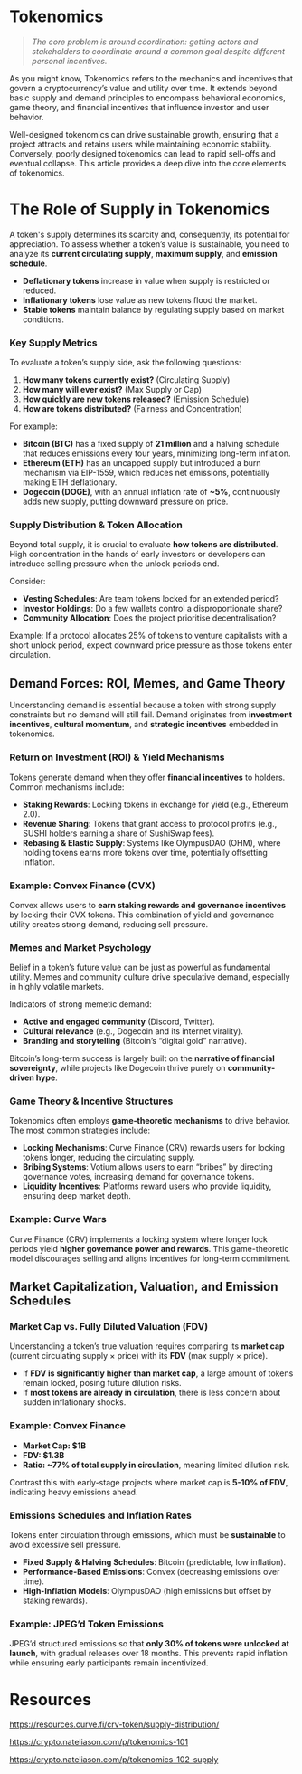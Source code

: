 # Tokenomics

> *The core problem is around coordination: getting actors and stakeholders to coordinate around a common goal despite different personal incentives.*

As you might know, Tokenomics refers to the mechanics and incentives that govern a cryptocurrency’s value and utility over time. It extends beyond basic supply and demand principles to encompass behavioral economics, game theory, and financial incentives that influence investor and user behavior.

Well-designed tokenomics can drive sustainable growth, ensuring that a project attracts and retains users while maintaining economic stability. Conversely, poorly designed tokenomics can lead to rapid sell-offs and eventual collapse. This article provides a deep dive into the core elements of tokenomics.

# **The Role of Supply in Tokenomics**

A token's supply determines its scarcity and, consequently, its potential for appreciation. To assess whether a token’s value is sustainable, you need to analyze its **current circulating supply**, **maximum supply**, and **emission schedule**.

- **Deflationary tokens** increase in value when supply is restricted or reduced.
- **Inflationary tokens** lose value as new tokens flood the market.
- **Stable tokens** maintain balance by regulating supply based on market conditions.

### **Key Supply Metrics**

To evaluate a token’s supply side, ask the following questions:

1. **How many tokens currently exist?** (Circulating Supply)
2. **How many will ever exist?** (Max Supply or Cap)
3. **How quickly are new tokens released?** (Emission Schedule)
4. **How are tokens distributed?** (Fairness and Concentration)

For example:

- **Bitcoin (BTC)** has a fixed supply of **21 million** and a halving schedule that reduces emissions every four years, minimizing long-term inflation.
- **Ethereum (ETH)** has an uncapped supply but introduced a burn mechanism via EIP-1559, which reduces net emissions, potentially making ETH deflationary.
- **Dogecoin (DOGE)**, with an annual inflation rate of **~5%**, continuously adds new supply, putting downward pressure on price.

### **Supply Distribution & Token Allocation**

Beyond total supply, it is crucial to evaluate **how tokens are distributed**. High concentration in the hands of early investors or developers can introduce selling pressure when the unlock periods end.

Consider:

- **Vesting Schedules**: Are team tokens locked for an extended period?
- **Investor Holdings**: Do a few wallets control a disproportionate share?
- **Community Allocation**: Does the project prioritise decentralisation?

Example: If a protocol allocates 25% of tokens to venture capitalists with a short unlock period, expect downward price pressure as those tokens enter circulation.

## **Demand Forces: ROI, Memes, and Game Theory**

Understanding demand is essential because a token with strong supply constraints but no demand will still fail. Demand originates from **investment incentives**, **cultural momentum**, and **strategic incentives** embedded in tokenomics.

### **Return on Investment (ROI) & Yield Mechanisms**

Tokens generate demand when they offer **financial incentives** to holders. Common mechanisms include:

- **Staking Rewards**: Locking tokens in exchange for yield (e.g., Ethereum 2.0).
- **Revenue Sharing**: Tokens that grant access to protocol profits (e.g., SUSHI holders earning a share of SushiSwap fees).
- **Rebasing & Elastic Supply**: Systems like OlympusDAO (OHM), where holding tokens earns more tokens over time, potentially offsetting inflation.

### **Example: Convex Finance (CVX)**

Convex allows users to **earn staking rewards and governance incentives** by locking their CVX tokens. This combination of yield and governance utility creates strong demand, reducing sell pressure.

### **Memes and Market Psychology**

Belief in a token’s future value can be just as powerful as fundamental utility. Memes and community culture drive speculative demand, especially in highly volatile markets.

Indicators of strong memetic demand:

- **Active and engaged community** (Discord, Twitter).
- **Cultural relevance** (e.g., Dogecoin and its internet virality).
- **Branding and storytelling** (Bitcoin’s “digital gold” narrative).

Bitcoin’s long-term success is largely built on the **narrative of financial sovereignty**, while projects like Dogecoin thrive purely on **community-driven hype**.

### **Game Theory & Incentive Structures**

Tokenomics often employs **game-theoretic mechanisms** to drive behavior. The most common strategies include:

- **Locking Mechanisms**: Curve Finance (CRV) rewards users for locking tokens longer, reducing the circulating supply.
- **Bribing Systems**: Votium allows users to earn “bribes” by directing governance votes, increasing demand for governance tokens.
- **Liquidity Incentives**: Platforms reward users who provide liquidity, ensuring deep market depth.

### **Example: Curve Wars**

Curve Finance (CRV) implements a locking system where longer lock periods yield **higher governance power and rewards**. This game-theoretic model discourages selling and aligns incentives for long-term commitment.

## **Market Capitalization, Valuation, and Emission Schedules**

### **Market Cap vs. Fully Diluted Valuation (FDV)**

Understanding a token’s true valuation requires comparing its **market cap** (current circulating supply × price) with its **FDV** (max supply × price).

- If **FDV is significantly higher than market cap**, a large amount of tokens remain locked, posing future dilution risks.
- If **most tokens are already in circulation**, there is less concern about sudden inflationary shocks.

### **Example: Convex Finance**

- **Market Cap: $1B**
- **FDV: $1.3B**
- **Ratio: ~77% of total supply in circulation**, meaning limited dilution risk.

Contrast this with early-stage projects where market cap is **5-10% of FDV**, indicating heavy emissions ahead.

### **Emissions Schedules and Inflation Rates**

Tokens enter circulation through emissions, which must be **sustainable** to avoid excessive sell pressure.

- **Fixed Supply & Halving Schedules**: Bitcoin (predictable, low inflation).
- **Performance-Based Emissions**: Convex (decreasing emissions over time).
- **High-Inflation Models**: OlympusDAO (high emissions but offset by staking rewards).

### **Example: JPEG’d Token Emissions**

JPEG’d structured emissions so that **only 30% of tokens were unlocked at launch**, with gradual releases over 18 months. This prevents rapid inflation while ensuring early participants remain incentivized.

# Resources

https://resources.curve.fi/crv-token/supply-distribution/

https://crypto.nateliason.com/p/tokenomics-101

https://crypto.nateliason.com/p/tokenomics-102-supply